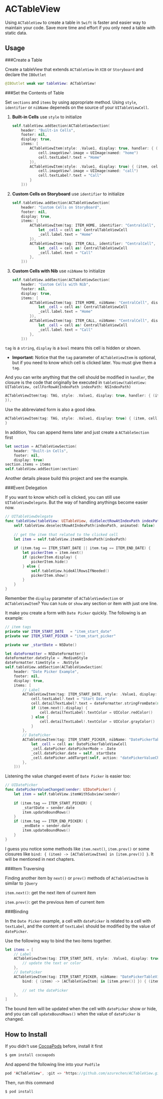ACTableView
===========

Using `ACTableView` to create a table in `Swift` is faster and easier way to maintain your code. Save more time and effort if you only need a table with static data.

Usage
-----

###Create a Table

Create a tableView that extends `ACTableView` in `XIB` or `Storyboard` and declare the `IBOutlet`

```swift
@IBOutlet weak var tableView: ACTableView!
```

###Set the Contents of Table

Set `sections` and `items` by using appropriate method. Using `style`, `identifier` or `nibName` depeneds on the source of your `UITableViewCell`.

1. <b>Built-in Cells</b> use `style` to initialize

	```swift
	self.tableView.addSection(ACTableViewSection(
        header: "Built-in Cells",
        footer: nil,
        display: true,
        items: [
            ACTableViewItem(style: .Value1, display: true, handler: { (item, cell) in
                cell.imageView?.image = UIImage(named: "home")
                cell.textLabel?.text = "Home"
            }),
            ACTableViewItem(style: .Value1, display: true) { (item, cell) in
                cell.imageView?.image = UIImage(named: "call")
                cell.textLabel?.text = "Call"
            }
        ]))
	```
	
2. <b>Custom Cells on Storyboard</b> use `identifier` to initialize

	```Swift
	self.tableView.addSection(ACTableViewSection(
        header: "Custom Cells on StoryBoard",
        footer: nil,
        display: true,
        items: [
            ACTableViewItem(tag: ITEM_HOME, identifier: "CentralCell", display: true, handler: { (item, cell) in
                let _cell = cell as! CentralTableViewCell
                _cell.label.text = "Home"
            }),
            ACTableViewItem(tag: ITEM_CALL, identifier: "CentralCell", display: true) { (item, cell) in
                let _cell = cell as! CentralTableViewCell
                _cell.label.text = "Call"
            },
        ]))
	```	

3. <b>Custom Cells with Nib</b> use `nibName` to initialize

	```Swift
	self.tableView.addSection(ACTableViewSection(
        header: "Custom Cells with Nib",
        footer: nil,
        display: true,
        items: [
            ACTableViewItem(tag: ITEM_HOME, nibName: "CentralCell", display: true, handler: { (item, cell) in
                let _cell = cell as! CentralTableViewCell
                _cell.label.text = "Home"
            }),
            ACTableViewItem(tag: ITEM_CALL, nibName: "CentralCell", display: true) { (item, cell) in
                let _cell = cell as! CentralTableViewCell
                _cell.label.text = "Call"
            },
        ]))
	```

`tag` is a `string`, `display` is a `bool` means this cell is hidden or shown.

* <b>Important</b>: Notice that the `tag` parameter of `ACTableViewItem` is optional, but if you need to know which cell is clicked later. You must give them a `tag`.

And you can write anything that the cell should be modified in `handler`, the closure is the code that originally be executed in `tableView(tableView: UITableView, cellForRowAtIndexPath indexPath: NSIndexPath)`

```Swift
ACTableViewItem(tag: TAG, style: .Value1, display: true, handler: { (item, cell) in
}),
```

Use the abbreviated form is also a good idea.

```Swift
ACTableViewItem(tag: TAG, style: .Value1, display: true) { (item, cell) in
}
```
	
In addition, You can append items later and just create a `ACTableSection` first

```Swift
let section = ACTableViewSection(
    header: "Built-in Cells",
    footer: nil,
    display: true)
section.items = items
self.tableView.addSection(section)
```

Another details please build this project and see the example.

###Event Delegation

If you want to know which cell is clicked, you can still use `UITableViewDelegate`. But the way of handling anythings become easier now.

```Swift
// UITableViewDelegate
func tableView(tableView: UITableView, didSelectRowAtIndexPath indexPath: NSIndexPath) {
    self.tableView.deselectRowAtIndexPath(indexPath, animated: false)
    
    // get the item that related to the clicked cell
    let item = self.tableView.itemAtIndexPath(indexPath)
    
    if (item.tag == ITEM_START_DATE || item.tag == ITEM_END_DATE) {
        let pickerItem = item.next()
        if (pickerItem.display) {
            pickerItem.hide()
        } else {
            self.tableView.hideAllRowsIfNeeded()
            pickerItem.show()
        }
    }
}
```

Remember the `display` parameter of `ACTableViewSection` or `ACTableViewItem`? You can `hide` or `show` any section or item with just one line.

It make you create a form with `Date Picker` quickly. The following is an example:

```Swift
// item tags
private var ITEM_START_DATE   = "item_start_date"
private var ITEM_START_PICKER = "item_start_picker"

private var _startDate = NSDate()
```
```Swift
let dateFormatter = NSDateFormatter()
dateFormatter.dateStyle = .MediumStyle
dateFormatter.timeStyle = .NoStyle
self.tableView.addSection(ACTableViewSection(
    header: "Date Picker Example",
    footer: nil,
    display: true,
    items: [
        // Label
        ACTableViewItem(tag: ITEM_START_DATE, style: .Value1, display: true) { (item, cell) in
            cell.textLabel?.text = "Start Date"
            cell.detailTextLabel?.text = dateFormatter.stringFromDate(self._startDate)
            if (item.next().display) {
                cell.detailTextLabel!.textColor = UIColor.redColor()
            } else {
                cell.detailTextLabel!.textColor = UIColor.grayColor()
            }
        },
        // DatePicker
        ACTableViewItem(tag: ITEM_START_PICKER, nibName: "DatePickerTableViewCell", display: false, bind: { (item) -> [ACTableViewItem] in [item.prev()] }) { (item, cell) in
            let _cell = cell as! DatePickerTableViewCell
            _cell.datePicker.datePickerMode = .Date
            _cell.datePicker.date = self._startDate
            _cell.datePicker.addTarget(self, action: "datePickerValueChanged:", forControlEvents: UIControlEvents.ValueChanged)
        },
    ]))
```

Listening the value changed event of `Date Picker` is easier too:

```Swift
// UIDatePicker
func datePickerValueChanged(sender: UIDatePicker) {
    let item = self.tableView.itemWithSubview(sender)
    
    if (item.tag == ITEM_START_PICKER) {
        _startDate = sender.date
        item.updateBoundRows()
    }
    if (item.tag == ITEM_END_PICKER) {
        _endDate = sender.date
        item.updateBoundRows()
    }
}
```

I guess you notice some methods like `item.next()`, `item.prev()` or some closures like `bind: { (item) -> [ACTableViewItem] in [item.prev()] }`. It will be mentioned in next chapters.

###Item Traversing

Finding another item by `next()` or `prev()` methods of `ACTableViewItem` is similar to `jQuery`

`item.next()`: get the next item of current item

`item.prev()`: get the previous item of current item


###Binding

In the `Date Picker` example, a cell with `datePicker` is related to a cell with `textLabel`, and the content of `textLabel` should be modified by the value of `datePicker`.

Use the following way to bind the two items together.

```Swift
let items = [
    // Label
    ACTableViewItem(tag: ITEM_START_DATE, style: .Value1, display: true) { (item, cell) in
        // update the text or color
    },
    // DatePicker
    ACTableViewItem(tag: ITEM_START_PICKER, nibName: "DatePickerTableViewCell", display: false, 
        bind: { (item) -> [ACTableViewItem] in [item.prev()] }) { (item, cell) in
        
        // set the datePicker
    },
]
```

The bound item will be updated when the cell with `datePicker` show or hide, and you can call `updateBoundRows()` when the value of `datePicker` is changed.

How to Install
--------------

If you didn't use [CocoaPods](http://cocoapods.org) before, install it first

```bash
$ gem install cocoapods
```

And append the following line into your `Podfile`

```Swift
pod 'ACTableView', :git => 'https://github.com/azurechen/ACTableView.git'
```

Then, run this command

```bash
$ pod install
```